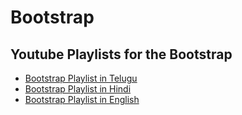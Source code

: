 # Bootstrap 

## Youtube Playlists for the Bootstrap

- [Bootstrap Playlist in Telugu](https://www.youtube.com/playlist?list=PLp0XgOsoW2XYzkXeO79zq0VQ7Soxb8Mah)
- [Bootstrap Playlist in Hindi](https://www.youtube.com/playlist?list=PL0b6OzIxLPbz1cgxiH5KCBsyQij1HsPtG)
- [Bootstrap Playlist in English](https://www.youtube.com/playlist?list=PL4cUxeGkcC9joIM91nLzd_qaH_AimmdAR)

